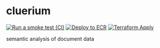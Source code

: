 # cluerium
[![Run a smoke test (CI)](https://github.com/ZeeshanBari/cluerium/actions/workflows/docker-smoke-test.yml/badge.svg)](https://github.com/ZeeshanBari/cluerium/actions/workflows/docker-smoke-test.yml)
[![Deploy to ECR](https://github.com/ZeeshanBari/cluerium/actions/workflows/deploy-ecr.yml/badge.svg)](https://github.com/ZeeshanBari/cluerium/actions/workflows/deploy-ecr.yml)
[![Terraform Apply](https://github.com/ZeeshanBari/cluerium/actions/workflows/terraform-apply.yml/badge.svg?branch=main)](https://github.com/ZeeshanBari/cluerium/actions/workflows/terraform-apply.yml)

semantic analysis of document data
